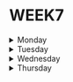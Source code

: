 # WEEK7

<details>
  <summary>Monday</summary>

**OOP glossary**

**1. Abstraction**


**2. Inheritance**


**3. Polymorphism**


**4. Encapsulation**


**5. Class**


**6. Object**


**7. Instance**


**8. Interface**


**9. Access Modifiers**


**10. Constructors**


</details>







<details>
  <summary>Tuesday</summary>

</details>







<details>
  <summary>Wednesday</summary>

**1. Build Tower exercise, using** *Typescript*

Build a pyramid-shaped tower given a positive integer number of floors. A tower block is represented with "*" character.

For example, a tower with 3 floors looks like this:

    [
      "  *  ",
      " *** ", 
      "*****"
    ]

And a tower with 6 floors looks like this:

    [
      "     *     ", 
      "    ***    ", 
      "   *****   ", 
      "  *******  ", 
      " ********* ", 
      "***********"
    ]

***Solution***

```typescript
export const towerBuilder = (nFloors: number): string[] => {
  let output: string[] = [];
  for(let i: number = 1; i <= nFloors; i++) {
    output.push(" ".repeat(nFloors - i) 
                + "*".repeat(i * 2 - 1) 
                + " ".repeat(nFloors - i));
  }
  return output;
}
```

**2. Meeting exercise, using** *typescript*

John has invited some friends. His list is:

    s = "Fred:Corwill;Wilfred:Corwill;Barney:Tornbull;Betty:Tornbull;Bjon:Tornbull;Raphael:Corwill;Alfred:Corwill";

Could you make a program that

* Mkes this string uppercase
* Gves it sorted in alphabetical order by last name.

When the last names are the same, sort them by first name. Last name and first name of a guest come in the result between parentheses separated by a comma.

So the result of function meeting(s) will be:

</details>







<details>
  <summary>Thursday</summary>

</details>
